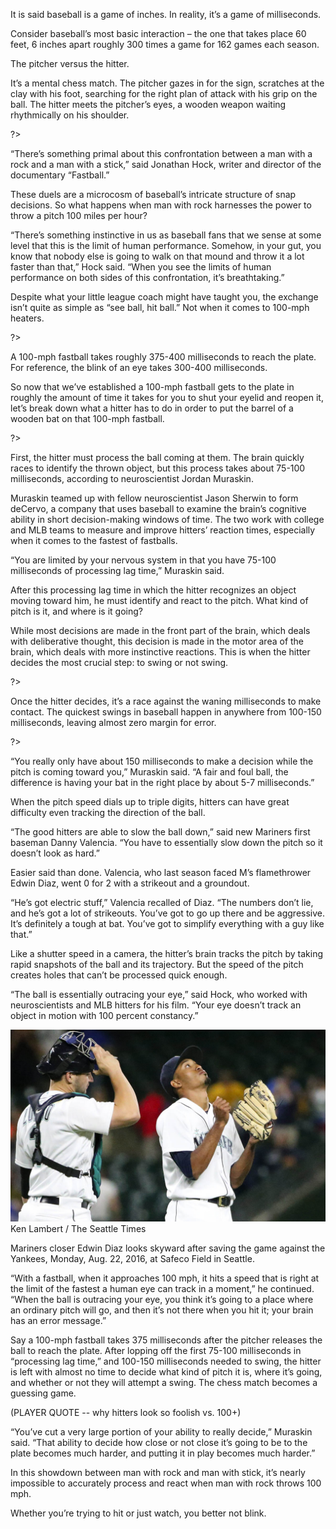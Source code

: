 It is said baseball is a game of inches. In reality, it’s a game of milliseconds. 

Consider baseball’s most basic interaction – the one that takes place 60 feet, 6 inches apart roughly 300 times a game for 162 games each season.

The pitcher versus the hitter. 

It’s a mental chess match. The pitcher gazes in for the sign, scratches at the clay with his foot, searching for the right plan of attack with his grip on the ball. The hitter meets the pitcher’s eyes, a wooden weapon waiting rhythmically on his shoulder.

<?<%= t.include("_inlineNav.html", { page: "science" }) %>?>

“There’s something primal about this confrontation between a man with a rock and a man with a stick,” said Jonathan Hock, writer and director of the documentary “Fastball.” 

These duels are a microcosm of baseball’s intricate structure of snap decisions. So what happens when man with rock harnesses the power to throw a pitch 100 miles per hour?

“There’s something instinctive in us as baseball fans that we sense at some level that this is the limit of human performance. Somehow, in your gut, you know that nobody else is going to walk on that mound and throw it a lot faster than that,” Hock said. “When you see the limits of human performance on both sides of this confrontation, it’s breathtaking.”

Despite what your little league coach might have taught you, the exchange isn’t quite as simple as “see ball, hit ball.” Not when it comes to 100-mph heaters.

<?<%= t.include("science/_scrolling.html", { stage: "overview" }) %>?>

A 100-mph fastball takes roughly 375-400 milliseconds to reach the plate. For reference, the blink of an eye takes 300-400 milliseconds. 

So now that we’ve established a 100-mph fastball gets to the plate in roughly the amount of time it takes for you to shut your eyelid and reopen it, let’s break down what a hitter has to do in order to put the barrel of a  wooden bat on that 100-mph fastball.

<?<%= t.include("science/_scrolling.html", { stage: "processing" }) %>?>

First, the hitter must process the ball coming at them. The brain quickly races to identify the thrown object, but this process takes about 75-100 milliseconds, according to neuroscientist Jordan Muraskin.

Muraskin teamed up with fellow neuroscientist Jason Sherwin to form deCervo, a company that uses baseball to examine the brain’s cognitive ability in short decision-making windows of time. The two work with college and MLB teams to measure and improve hitters’ reaction times, especially when it comes to the fastest of fastballs.

“You are limited by your nervous system in that you have 75-100 milliseconds of processing lag time,”  Muraskin said.

After this processing lag time in which the hitter recognizes an object moving toward him, he must identify and react to the pitch. What kind of pitch is it, and where is it going? 

While most decisions are made in the front part of the brain, which deals with deliberative thought, this decision is made in the motor area of the brain, which deals with more instinctive reactions. This is when the hitter decides the most crucial step: to swing or not swing. 

<?<%= t.include("science/_scrolling.html", { stage: "swing" }) %>?>

Once the hitter decides, it’s a race against the waning milliseconds to make contact. The quickest swings in baseball happen in anywhere from 100-150 milliseconds, leaving almost zero margin for error. 

<?<%= t.include("science/_scrolling.html", { stage: "decision" }) %>?>

“You really only have about 150 milliseconds to make a decision while the pitch is coming toward you,” Muraskin said. “A fair and foul ball, the difference is having your bat in the right place by about 5-7 milliseconds.”

When the pitch speed dials up to triple digits, hitters can have great difficulty even tracking the direction of the ball.

“The good hitters are able to slow the ball down,” said new Mariners first baseman Danny Valencia. “You have to essentially slow down the pitch so it doesn’t look as hard.”

Easier said than done. Valencia, who last season faced M’s flamethrower Edwin Diaz, went 0 for 2 with a strikeout and a groundout.

“He’s got electric stuff,” Valencia recalled of Diaz. “The numbers don’t lie, and he’s got a lot of strikeouts. You’ve got to go up there and be aggressive. It’s definitely a tough at bat. You’ve got to simplify everything with a guy like that.”

Like a shutter speed in a camera, the hitter’s brain tracks the pitch by taking rapid snapshots of the ball and its trajectory. But the speed of the pitch creates holes that can’t be processed quick enough.

“The ball is essentially outracing your eye,” said Hock, who worked with neuroscientists and MLB hitters for his film. “Your eye doesn’t track an object in motion with 100 percent constancy.”

<div class="photo side-img">
  <img src="../assets/page3-inline.jpg">
  <div class="credit">Ken Lambert / The Seattle Times</div>
  <p class="caption">
    Mariners closer Edwin Diaz looks skyward after saving the game against the Yankees, Monday, Aug. 22, 2016, at Safeco Field in Seattle.</p>
</div>

“With a fastball, when it approaches 100 mph, it hits a speed that is right at the limit of the fastest a human eye can track in a moment,” he continued. “When the ball is outracing your eye, you think it’s going to a place where an ordinary pitch will go, and then it’s not there when you hit it; your brain has an error message.”

Say a 100-mph fastball takes 375 milliseconds after the pitcher releases the ball to reach the plate. After lopping off the first 75-100 milliseconds in “processing lag time,” and 100-150 milliseconds needed to swing, the hitter is left with almost no time to decide what kind of pitch it is, where it’s going, and whether or not they will attempt a swing. The chess match becomes a guessing game. 

(PLAYER QUOTE -- why hitters look so foolish vs. 100+)

“You’ve cut a very large portion of your ability to really decide,” Muraskin said. “That ability to decide how close or not close it’s going to be to the plate becomes much harder, and putting it in play becomes much harder.”

 In this  showdown between man with rock and man with stick, it’s nearly impossible to accurately process and react when man with rock throws 100 mph. 

Whether you’re trying to hit or just watch, you better not blink.
